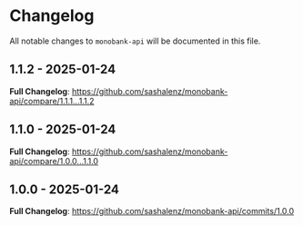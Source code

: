 # Changelog

All notable changes to `monobank-api` will be documented in this file.

## 1.1.2 - 2025-01-24

**Full Changelog**: https://github.com/sashalenz/monobank-api/compare/1.1.1...1.1.2

## 1.1.0 - 2025-01-24

**Full Changelog**: https://github.com/sashalenz/monobank-api/compare/1.0.0...1.1.0

## 1.0.0 - 2025-01-24

**Full Changelog**: https://github.com/sashalenz/monobank-api/commits/1.0.0
